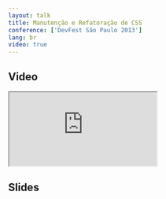 ```yaml
---
layout: talk
title: Manutenção e Refatoração de CSS
conference: ['DevFest São Paulo 2013']
lang: br
video: true
---
```


## Video

<div class='embed-responsive embed-responsive-16by9'>
  <iframe class='embed-responsive-item' src='https://www.youtube.com/embed/-HPqguVm2vw'
  allowfullscreen></iframe>
</div>

## Slides

<script async class="speakerdeck-embed" data-id="99b4c71036aa0131ba192e6cab9ebf64" data-ratio="1.77777777777778" src="//speakerdeck.com/assets/embed.js"></script>
